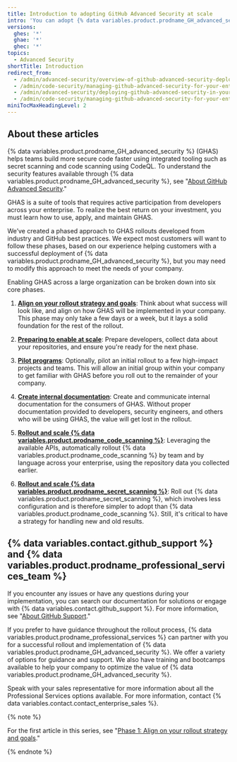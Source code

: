```yaml
---
title: Introduction to adopting GitHub Advanced Security at scale
intro: 'You can adopt {% data variables.product.prodname_GH_advanced_security %} at scale in your company following industry and GitHub best practices.'
versions:
  ghes: '*'
  ghae: '*'
  ghec: '*'
topics:
  - Advanced Security
shortTitle: Introduction
redirect_from:
  - /admin/advanced-security/overview-of-github-advanced-security-deployment
  - /admin/code-security/managing-github-advanced-security-for-your-enterprise/overview-of-github-advanced-security-deployment
  - /admin/advanced-security/deploying-github-advanced-security-in-your-enterprise
  - /admin/code-security/managing-github-advanced-security-for-your-enterprise/deploying-github-advanced-security-in-your-enterprise
miniTocMaxHeadingLevel: 2
---
```


## About these articles

{% data variables.product.prodname_GH_advanced_security %} (GHAS) helps teams build more secure code faster using integrated tooling such as secret scanning and code scanning using CodeQL. To understand the security features available through {% data variables.product.prodname_GH_advanced_security %}, see "[About GitHub Advanced Security](/get-started/learning-about-github/about-github-advanced-security)."

GHAS is a suite of tools that requires active participation from developers across your enterprise. To realize the best return on your investment, you must learn how to use, apply, and maintain GHAS.


We’ve created a phased approach to GHAS rollouts developed from industry and GitHub best practices. We expect most customers will want to follow these phases, based on our experience helping customers with a successful deployment of {% data variables.product.prodname_GH_advanced_security %}, but you may need to modify this approach to meet the needs of your company. 

Enabling GHAS across a large organization can be broken down into six core phases.

1. [**Align on your rollout strategy and goals**](/code-security/adopting-github-advanced-security-at-scale/phase-1-align-on-your-rollout-strategy-and-goals): Think about what success will look like, and align on how GHAS will be implemented in your company. This phase may only take a few days or a week, but it lays a solid foundation for the rest of the rollout.
  
2. [**Preparing to enable at scale**](/code-security/adopting-github-advanced-security-at-scale/phase-2-preparing-to-enable-at-scale): Prepare developers, collect data about your repositories, and ensure you're ready for the next phase.
  
3. [**Pilot programs**](/code-security/adopting-github-advanced-security-at-scale/phase-3-pilot-programs): Optionally, pilot an initial rollout to a few high-impact projects and teams. This will allow an initial group within your company to get familiar with GHAS before you roll out to the remainder of your company. 
  
4. [**Create internal documentation**](/code-security/adopting-github-advanced-security-at-scale/phase-4-create-internal-documentation): Create and communicate internal documentation for the consumers of GHAS. Without proper documentation provided to developers, security engineers, and others who will be using GHAS, the value will get lost in the rollout.
  
5. [**Rollout and scale {% data variables.product.prodname_code_scanning %}**](/code-security/adopting-github-advanced-security-at-scale/phase-5-rollout-and-scale-code-scanning): Leveraging the available APIs, automatically rollout {% data variables.product.prodname_code_scanning %} by team and by language across your enterprise, using the repository data you collected earlier.
  
6. [**Rollout and scale {% data variables.product.prodname_secret_scanning %}**](/code-security/adopting-github-advanced-security-at-scale/phase-6-rollout-and-scale-secret-scanning): Roll out {% data variables.product.prodname_secret_scanning %}, which involves less configuration and is therefore simpler to adopt than {% data variables.product.prodname_code_scanning %}. Still, it's critical to have a strategy for handling new and old results.

## {% data variables.contact.github_support %} and {% data variables.product.prodname_professional_services_team %}

If you encounter any issues or have any questions during your implementation, you can search our documentation for solutions or engage with {% data variables.contact.github_support %}. For more information, see "[About GitHub Support](/support/learning-about-github-support/about-github-support)."

If you prefer to have guidance throughout the rollout process, {% data variables.product.prodname_professional_services %} can partner with you for a successful rollout and implementation of {% data variables.product.prodname_GH_advanced_security %}. We offer a variety of options for guidance and support. We also have training and bootcamps available to help your company to optimize the value of {% data variables.product.prodname_GH_advanced_security %}.

Speak with your sales representative for more information about all the Professional Services options available. For more information, contact {% data variables.contact.contact_enterprise_sales %}.

{% note %}

For the first article in this series, see "[Phase 1: Align on your rollout strategy and goals](/code-security/adopting-github-advanced-security-at-scale/phase-1-align-on-your-rollout-strategy-and-goals)."

{% endnote %}